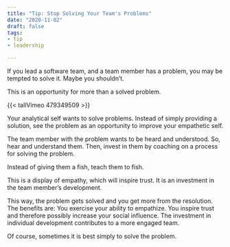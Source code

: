 ```yaml
---
title: "Tip: Stop Solving Your Team's Problems"
date: "2020-11-02"
draft: false
tags:
- tip
- leadership

---
```



If you lead a software team, and a team member has a problem, you may be
tempted to solve it. Maybe you shouldn’t.

This is an opportunity for more than a solved problem.

<!--more-->


{{< tallVimeo 479349509 >}}

Your analytical self wants to solve problems. Instead of simply providing a
solution, see the problem as an opportunity to improve your empathetic self.

The team member with the problem wants to be heard and understood. So, hear and
understand them. Then, invest in them by coaching on a process for solving the
problem.

Instead of giving them a fish, teach them to fish.

This is a display of empathy, which will inspire trust. It is an investment in
the team member’s development.

This way, the problem gets solved and you get more from the resolution. The
benefits are: You exercise your ability to empathize.  You inspire trust and
therefore possibly increase your social influence.  The investment in
individual development contributes to a more engaged team.

Of course, sometimes it is best simply to solve the problem.
